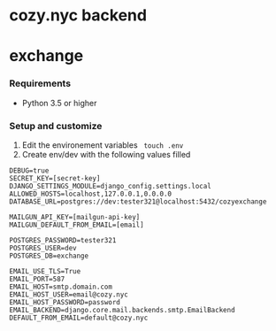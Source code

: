 # cozy.nyc backend

# exchange

### Requirements
* Python 3.5 or higher

### Setup and customize

1. Edit the environement variables
` touch .env`
2. Create env/dev with the following values filled

```
DEBUG=true
SECRET_KEY=[secret-key]
DJANGO_SETTINGS_MODULE=django_config.settings.local
ALLOWED_HOSTS=localhost,127.0.0.1,0.0.0.0
DATABASE_URL=postgres://dev:tester321@localhost:5432/cozyexchange

MAILGUN_API_KEY=[mailgun-api-key]
MAILGUN_DEFAULT_FROM_EMAIL=[email]

POSTGRES_PASSWORD=tester321
POSTGRES_USER=dev
POSTGRES_DB=exchange

EMAIL_USE_TLS=True
EMAIL_PORT=587
EMAIL_HOST=smtp.domain.com
EMAIL_HOST_USER=email@cozy.nyc
EMAIL_HOST_PASSWORD=password
EMAIL_BACKEND=django.core.mail.backends.smtp.EmailBackend
DEFAULT_FROM_EMAIL=default@cozy.nyc

```
